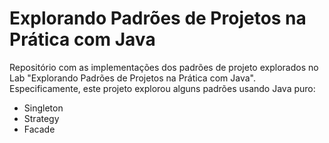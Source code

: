 # Explorando Padrões de Projetos na Prática com Java
  Repositório com as implementações dos padrões de projeto explorados no Lab "Explorando Padrões de Projetos na Prática com Java". Especificamente, este projeto explorou alguns   padrões usando Java puro:

- Singleton
- Strategy
- Facade
